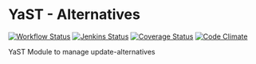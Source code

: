 YaST - Alternatives
========================

[![Workflow Status](https://github.com/yast/yast-alternatives/workflows/CI/badge.svg?branch=master)](
https://github.com/yast/yast-alternatives/actions?query=branch%3Amaster)
[![Jenkins Status](https://ci.opensuse.org/buildStatus/icon?job=yast-yast-alternatives-master)](
https://ci.opensuse.org/view/Yast/job/yast-yast-alternatives-master/)
[![Coverage Status](https://coveralls.io/repos/github/yast/yast-alternatives/badge.svg?branch=master)](https://coveralls.io/github/yast/yast-alternatives?branch=master)
[![Code Climate](https://codeclimate.com/github/yast/yast-alternatives/badges/gpa.svg)](https://codeclimate.com/github/yast/yast-alternatives)

YaST Module to manage update-alternatives
